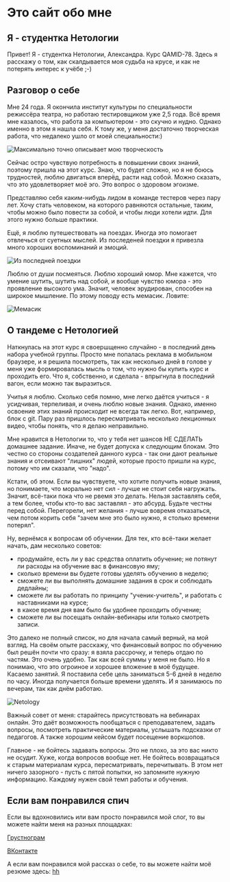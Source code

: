 # Это сайт обо мне
## Я - студентка Нетологии

Привет! Я - студентка Нетологии, Александра. Курс QAMID-78. Здесь я расскажу о том, как скалдывается моя судьба на крусе, и как не потерять интерес к учёбе ;-)

## Разговор о себе
Мне 24 года. Я окончила институт культуры по специальности режиссёра театра, но работаю тестировщиком уже 2,5 года. Всё время мне казалось, что работа за компьютером - это скучно и нудно. Однако именно в этом я нашла себя. К тому же, у меня достаточно творческая работа, что недалеко ушло от моей специальности:)

![Максимально точно описывает мою творческость](1.PNG)

Сейчас остро чувствую потребность в повышении своих знаний, поэтому пришла на этот курс.
Знаю, что будет сложно, но я не боюсь трудностей, люблю двигаться вперёд, расти над собой. Можно сказать, что это удовлетворяет моё эго.
Это вопрос о здоровом эгоизме.

Представляю себя каким-нибудь лидом в команде тестеров через пару лет. Хочу стать человеком, на которого равняются остальные, таким, чтобы можно было повести за собой, и чтобы люди хотели идти. Для этого нужно больше практики.

Ещё, я люблю путешествовать на поездах. Иногда это помогает отвлечься от суетных мыслей.
Из последеней поездки я привезла много хороших воспоминаний и эмоций.

![Из последней поездки](2.JPG)

Люблю от души посмеяться. Люблю хороший юмор. Мне кажется, что умение шутить, шутить над собой, и вообще чувство юмора - это проявление высокого ума. Значит, человек эрудирован, способен на широкое мышление.
По этому поводу есть мемасик. Ловите:

![Мемасик](4.jpg)

## О тандеме с Нетологией
Наткнулась на этот курс я своершщенно случайно - в последний день набора учебной группы. Просто мне попалась реклама в мобильном браузере, и я решила посмотреть, так как несколько дней в голове у меня уже формировалась мысль о том, что нужно бы купить курс и проходить его.
Что я, собственно, и сделала - впрыгнула в последний вагон, если можно так выразиться.

Учитья я люблю. Сколько себя помню, мне легко даётся учиться - я усидчивая, терпеливая, и очень люблю новые знания. Однако, именно освоение этих знаний происходит не всегда так легко. Вот, например, блок с git. Пару раз пришлось пересматривать несколько лекционных видео, чтобы понять, что я делаю неправильно.

Мне нравится в Нетологии то, что у тебя нет шансов НЕ СДЕЛАТЬ домашнее задание. Иначе, не будет допуска к следующим блокам. Это честно со стороны создателей данного курса - так они дают реальные знания и отсеивают "лишних" людей, которые просто пришли на курс, потому что им сказали, что "надо".

Кстати, об этом. Если вы чувствуете, что хотите получить новые знания, но понимаете, что морально нет сил - лучше не стоит себя нагружать. Значит, всё-таки пока что не рвемя это делать. Нельзя заставлять себя, а тем более, чтобы кто-то вас заставлял - это абсурд. Будьте честны перед собой. Перегорели, нет желания - лучше вовремя отказаться, чем потом корить себя "зачем мне это было нужно, я столько времени потерял".

Ну, вернёмся к вопросам об обучении.
Для тех, кто всё-таки желает начать, дам несколько советов:
- продумайте, есть ли у вас средства оплатить обучение; не потянут ли расходы на обучение вас в финансовую яму;
- сколько времени вы будете готовы уделять обучению в неделю;
- сможете ли вы выполнять домашние задания в срок и соблюдать дедлайны;
- сможете ли вы работать по принципу "ученик-учитель", и работать с наставниками на курсе;
- в какое время дня вам было бы удобнее проходить обучение;
- сможете ли вы посещать онлайн-вебинары или только смотреть записи.

Это далеко не полный список, но для начала самый верный, на мой взгляд.
На своём опыте расскажу, что финансовый вопрос по обучению был решён почти что сразу: я взяла рассрочку, и теперь отдаю по частям. Это очень удобно. Так как всей суммы у меня не было. Но я понимаю, что это огроиное и хорошее вложение в моё будущее.
Касаемо занятий. Я поставила себе цель заниматься 5-6 дней в неделю по часу. Иногда получается больше времени уделять. И я занимаюсь по вечерам, так как днём работаю.

![Netology](3.png)

Важный совет от меня: старайтесь присутствовать на вебинарах онлайн. Это даёт возможность пообщаться с преподавателем, задать вопросы, посмотреть практические материалы, услышать подсказки от педагогов. А также хорошим кейсом будет посещение воркшопов.

Главное - не бойтесь задавать вопросы. Это не плохо, за это вас никто не осудит. Хуже, когда вопросов вообще нет. Не бойтесь возвращаться к старым материалам курса, пересматривать, перечитывать. В этом нет ничего зазорного - пусть с пятой попытки, но запомните нужную информацию. Каждому нужен свой темп работы и обучения.

## Если вам понравился спич
Если вы вдохновились или вам просто понравился мой слог, то вы можете найти меня на разных площадках:

[Грустнограм](https://grustnogram.ru/u/alexa5728)

[ВКонтакте](https://vk.com/alexa5728)

А если вам понравился мой рассказ о себе, то вы можете найти моё резюме здесь:
[hh](https://orel.hh.ru/resume/21fce8e9ff08e99d480039ed1f3634764e6e73)